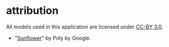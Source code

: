 # attribution

All models used in this application are licensed under [CC-BY 3.0](https://creativecommons.org/licenses/by/3.0/legalcode).

- "[Sunflower](https://poly.google.com/view/ce4GXw3VYE5)" by Poly by Google.
